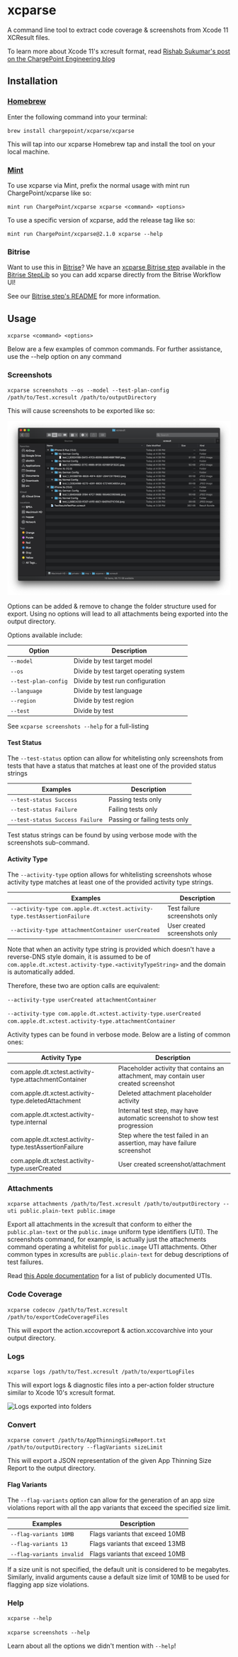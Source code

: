 # xcparse

A command line tool to extract code coverage & screenshots from Xcode 11 XCResult files.

To learn more about Xcode 11's xcresult format, read [Rishab Sukumar's post on the ChargePoint Engineering blog](https://www.chargepoint.com/engineering/xcparse/)

## Installation 

### [Homebrew](https://brew.sh)

Enter the following command into your terminal:

```shell
brew install chargepoint/xcparse/xcparse
```
This will tap into our xcparse Homebrew tap and install the tool on your local machine.

### [Mint](https://github.com/yonaskolb/Mint)

To use xcparse via Mint, prefix the normal usage with mint run ChargePoint/xcparse like so:

```shell
mint run ChargePoint/xcparse xcparse <command> <options>
```

To use a specific version of xcparse, add the release tag like so:

```shell
mint run ChargePoint/xcparse@2.1.0 xcparse --help
```

### Bitrise

Want to use this in [Bitrise](https://www.bitrise.io)? We have an [xcparse Bitrise step](https://github.com/ChargePoint/bitrise-step-xcparse) available in the [Bitrise StepLib](https://github.com/bitrise-io/bitrise-steplib) so you can add xcparse directly from the Bitrise Workflow UI!

See our [Bitrise step's README](https://github.com/ChargePoint/bitrise-step-xcparse/blob/master/README.md) for more information.

## Usage

```
xcparse <command> <options>
```

Below are a few examples of common commands. For further assistance, use the --help option on any command

### Screenshots

```
xcparse screenshots --os --model --test-plan-config /path/to/Test.xcresult /path/to/outputDirectory
```

This will cause screenshots to be exported like so:

![Screenshots exported into folders](Docs/Images/screenshots_options_recommended.png?raw=true)

Options can be added & remove to change the folder structure used for export.  Using no options will lead to all attachments being exported into the output directory.

Options available include:

| Option                   | Description                             |
|--------------------------|-----------------------------------------|
| ```--model```            | Divide by test target model             | 
| ```--os```               | Divide by test target operating system  | 
| ```--test-plan-config``` | Divide by test run configuration        |
| ```--language```         | Divide by test language                 |
| ```--region```           | Divide by test region                   |
| ```--test```             | Divide by test                          |

See ```xcparse screenshots --help``` for a full-listing

#### Test Status

The ```--test-status``` option can allow for whitelisting only screenshots from tests that have a status that matches at least one of the provided status strings

| Examples                            | Description                    |
|-------------------------------------|--------------------------------|
| ```--test-status Success```         | Passing tests only             | 
| ```--test-status Failure```         | Failing tests only             | 
| ```--test-status Success Failure``` | Passing or failing tests only  |


Test status strings can be found by using verbose mode with the screenshots sub-command.

#### Activity Type

The ```--activity-type``` option allows for whitelisting screenshots whose activity type matches at least one of the provided activity type strings.

| Examples                                                                    | Description                   |
|-----------------------------------------------------------------------------|-------------------------------|
| ```--activity-type com.apple.dt.xctest.activity-type.testAssertionFailure```| Test failure screenshots only | 
| ```--activity-type attachmentContainer userCreated```                       | User created screenshots only | 

Note that when an activity type string is provided which doesn't have a reverse-DNS style domain, it is assumed to be of ```com.apple.dt.xctest.activity-type.<activityTypeString>``` and the domain is automatically added.

Therefore, these two are option calls are equivalent:

```--activity-type userCreated attachmentContainer```

```--activity-type com.apple.dt.xctest.activity-type.userCreated com.apple.dt.xctest.activity-type.attachmentContainer```

Activity types can be found in verbose mode.  Below are a listing of common ones:

| Activity Type                                          | Description                             |
|--------------------------------------------------------|-----------------------------------------|
| com.apple.dt.xctest.activity-type.attachmentContainer  | Placeholder activity that contains an attachment, may contain user created screenshot | 
| com.apple.dt.xctest.activity-type.deletedAttachment    | Deleted attachment placeholder activity |
| com.apple.dt.xctest.activity-type.internal             | Internal test step, may have automatic screenshot to show test progression |
| com.apple.dt.xctest.activity-type.testAssertionFailure | Step where the test failed in an assertion, may have failure screenshot |
| com.apple.dt.xctest.activity-type.userCreated          | User created screenshot/attachment |

### Attachments

```
xcparse attachments /path/to/Test.xcresult /path/to/outputDirectory --uti public.plain-text public.image
```

Export all attachments in the xcresult that conform to either the ```public.plan-text``` or the ```public.image``` uniform type identifiers (UTI). The screenshots command, for example, is actually just the attachments command operating a whitelist for ```public.image``` UTI attachments.  Other common types in xcresults are ```public.plain-text``` for debug descriptions of test failures.

Read [this Apple documentation](https://developer.apple.com/library/archive/documentation/Miscellaneous/Reference/UTIRef/Articles/System-DeclaredUniformTypeIdentifiers.html#//apple_ref/doc/uid/TP40009259-SW1) for a list of publicly documented UTIs.

### Code Coverage

```
xcparse codecov /path/to/Test.xcresult /path/to/exportCodeCoverageFiles
```

This will export the action.xccovreport & action.xccovarchive into your output directory.

### Logs

```
xcparse logs /path/to/Test.xcresult /path/to/exportLogFiles
```

This will export logs & diagnostic files into a per-action folder structure similar to Xcode 10's xcresult format.

![Logs exported into folders](Docs/Images/screenshots_logs.png?raw=true)

### Convert

```
xcparse convert /path/to/AppThinningSizeReport.txt /path/to/outputDirectory --flagVariants sizeLimit
```

This will export a JSON representation of the given App Thinning Size Report to the output directory.

#### Flag Variants

The ```--flag-variants``` option can allow for the generation of an app size violations report with all the app variants that exceed the specified size limit.

| Examples                            | Description                    |
|-------------------------------------|--------------------------------|
| ```--flag-variants 10MB```          | Flags variants that exceed 10MB| 
| ```--flag-variants 13```            | Flags variants that exceed 13MB| 
| ```--flag-variants invalid```       | Flags variants that exceed 10MB|

If a size unit is not specified, the default unit is considered to be megabytes. Similarly, invalid arguments cause a default size limit of 10MB to be used for flagging app size violations.

### Help

```
xcparse --help

xcparse screenshots --help
```

Learn about all the options we didn't mention with ```--help```!
